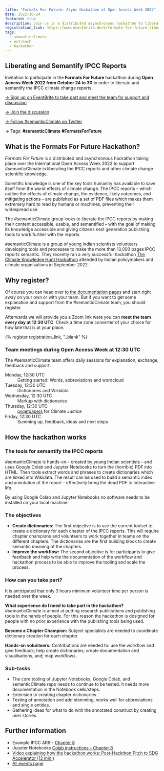 ```yaml
---
title: "Formats For Future: Async Hackathon at Open Access Week 2022"
date: 2022-10-24
featured: true
description: Join us in a distributed asynchronous hackathon to liberate and semantify the IPCC report during Open Access Week
registration_link: https://www.eventbrite.de/e/formats-for-future-liberating-and-semantify-ipcc-reports-tickets-439057261087
tags:
  - semanticclimate
  - outreach
  - hackathon
---
```


## Liberating and Semantify IPCC Reports

Invitation to participate in the **Formats For Future** hackathon during **Open Access Week 2022 from October 24 to 30** in order to liberate and semantify the IPCC climate change reports.

<p><a href="https://www.eventbrite.co.uk/e/formats-for-future-liberating-and-semantify-ipcc-reports-tickets-439057261087" target="_blank">&rarr; Sign up on EventBrite to take part and meet the team for support and discussion</a></p>
<p><a href="https://github.com/petermr/petermr/discussions/" target="_blank">&rarr; Join the discussion</a></p>

<p><a href="https://twitter.com/semanticClimate" target="_blank">&rarr; Follow #semanticClimate on Twitter</a></p>

&rarr; Tags: **#semanticClimate** **#FormatsForFuture**


## What is the Formats For Future Hackathon?

_Formats For Future_ is a distributed and asynchronous hackathon taking place over the International Open Access Week 2022 to support #semanticClimate in liberating the IPCC reports and other climate change scientific knowledge.

Scientific knowledge is one of the key tools humanity has available to save itself from the worst effects of climate change. The IPCC reports – which outline the effects of climate change, the evidence, likely outcomes, and mitigating actions – are published as a set of PDF files which makes them extremely hard to read by humans or machines, preventing their widespread use.

The #semanticClimate group looks to liberate the IPCC reports by making their content accessible, usable, and semantified – with the goal of making its knowledge accessible and giving citizens next generation publishing tools to work further with the reports.

#semanticClimate is a group of young Indian scientists volunteers developing tools and processes to make the more than 10,000 pages IPCC reports semantic. They recently ran a very successful hackathon [The Climate Knowledge Hunt Hackathon](https://www.eventbrite.co.uk/e/the-climate-knowledge-hunt-hackathon-tickets-414825362827) attended by Indian policymakers and climate organisations in September 2022.

## Why register?

Of course you can head over [to the documentation pages](../../docs) and start right away on your own or with your team. But if you want to get some explanation and support from the #semanticClimate team, you should register. 

Afterwards we will provide you a Zoom link were you can **meet the team every day at 12:30 UTC**. Check a time zone converter of your choice for how late that is at your place.

{% register registration_link, "_blank" %}

### Team meetings during Open Access Week at 12:30 UTC

The #semanticClimate team offers daily sessions for explanation, exchange, feedback and support.

<dl>
<dt>Monday, 12:30 UTC</dt>
<dd>Getting started: Words, abbreviations and wordcloud</dd>
<dt>Tuesday, 12:30 UTC</dt>
<dd>Dictionaries and Wikidata</dd>
<dt>Wednesday, 12:30 UTC</dt>
<dd>Markup with dictionaries</dd>
<dt>Thursday, 12:30 UTC</dt>
<dd><a href="https://pypi.org/project/pygetpapers/" target="_blank">pygetpapers</a> for Climate Justice</dd>
<dt>Friday, 12:30 UTC</dt>
<dd>Summing up, feedback, ideas and next steps</dd>
</dl>

## How the hackathon works

### The tools for semantify the IPCC reports

#semanticClimate is hands-on – created by young Indian scientists – and uses Google Colab and Jupyter Notebooks to turn the (horrible) PDF into HTML. Then tools extract words and phrases to create dictionaries which are linked into Wikidata. The result can be used to build a semantic index and annotation of the report – effectively bring the dead PDF to interactive life.

By using Google Colab and Jupyter Notebooks no software needs to be installed on your local machine.

### The objectives

- **Create dictionaries:** The first objective is to use the current toolset to create a dictionary for each chapter of the IPCC reports. This will require chapter champions and volunteers to work together in teams on the different chapters. The dictionaries are the first building block to create semantic meaning of the chapters.
- **Improve the workflow:** The second objective is for participants to give feedback and help write the documentation of the workflow and hackathon process to be able to improve the tooling and scale the process.

### How can you take part?

It is anticipated that only 3 hours minimum volunteer time per person is needed over the week.

**What experience do I need to take part in the hackathon?** #semanticClimate is aimed at putting research publications and publishing tools in the hands of people. For this reason the hackathon is designed for people with no prior experience with the publishing tools being used.

**Become a Chapter Champion:** Subject specialists are needed to coordinate dictionary creation for each chapter.

**Hands-on volunteers:** Contributions are needed to: use the workflow and give feedback; help create dictionaries; create documentation and visualisations, and; map workflows.


### Sub-tasks

- The core tooling of Jupyter Notebooks, Google Colab, and semanticClimate repo needs to continue to be tested. It needs more documentation in the Notebook cells/steps.
- Extension to creating chapter dictionaries.
- Testing of annotation and add stemming, works well for abbreviations and single entities.
- Gathering ideas for what to do with the annotated construct by creating user stories.

## Further information

- Example IPCC AR6 - [Chapter 8](https://github.com/petermr/semanticClimate/tree/main/ipcc/ar6/wg3/Chapter08)
- Jupyter Notebooks [Colab instructions - Chapter 8](https://github.com/petermr/semanticClimate/blob/main/outreach/climate_knowledge_hunt_hackathon/Hackathon_Notebook/climate_hackathon_chapter08.ipynb)
- [Video explaining how the hackathon works: Post-Hackthon Pitch to SDG Accelerator (12 min.)](https://youtu.be/0MGXic-uEQY)
- [All events page](../)

